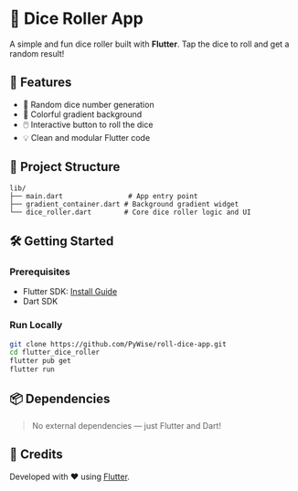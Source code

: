 # 🎲 Dice Roller App

A simple and fun dice roller built with **Flutter**. Tap the dice to roll and get a random result!

## 🚀 Features

- 🎯 Random dice number generation
- 🎨 Colorful gradient background
- 🖱️ Interactive button to roll the dice
- 💡 Clean and modular Flutter code

## 📁 Project Structure

```
lib/
├── main.dart                # App entry point
├── gradient_container.dart # Background gradient widget
└── dice_roller.dart        # Core dice roller logic and UI
```

## 🛠️ Getting Started

### Prerequisites

- Flutter SDK: [Install Guide](https://flutter.dev/docs/get-started/install)
- Dart SDK

### Run Locally

```bash
git clone https://github.com/PyWise/roll-dice-app.git
cd flutter_dice_roller
flutter pub get
flutter run
```

## 📦 Dependencies

> No external dependencies — just Flutter and Dart!

## 🙌 Credits

Developed with ❤️ using [Flutter](https://flutter.dev).
